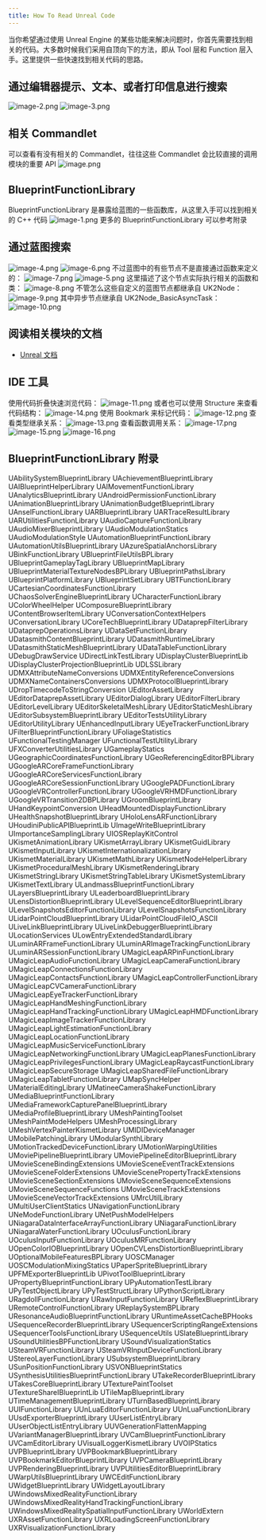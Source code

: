 ```yaml
---
title: How To Read Unreal Code
---
```


当你希望通过使用 Unreal Engine 的某些功能来解决问题时，你首先需要找到相关的代码。大多数时候我们采用自顶向下的方法，即从 Tool 层和 Function 层入手。这里提供一些快速找到相关代码的思路。

## 通过编辑器提示、文本、或者打印信息进行搜索

![image-2.png](/images/Pub_Note_HowToReadUnrealCode/image-2.png)
![image-3.png](/images/Pub_Note_HowToReadUnrealCode/image-3.png)

## 相关 Commandlet

可以查看有没有相关的 Commandlet，往往这些 Commandlet 会比较直接的调用模块的重要 API
![image.png](/images/Pub_Note_HowToReadUnrealCode/image.png)

## BlueprintFunctionLibrary

BlueprintFunctionLibrary 是暴露给蓝图的一些函数库，从这里入手可以找到相关的 C++ 代码
![image-1.png](/images/Pub_Note_HowToReadUnrealCode/image-1.png)
更多的 BlueprintFunctionLibrary 可以参考附录

## 通过蓝图搜索

![image-4.png](/images/Pub_Note_HowToReadUnrealCode/image-4.png)
![image-6.png](/images/Pub_Note_HowToReadUnrealCode/image-6.png)
不过蓝图中的有些节点不是直接通过函数来定义的：
![image-7.png](/images/Pub_Note_HowToReadUnrealCode/image-7.png)
![image-5.png](/images/Pub_Note_HowToReadUnrealCode/image-5.png)
这里描述了这个节点实际执行相关的函数和类：
![image-8.png](/images/Pub_Note_HowToReadUnrealCode/image-8.png)
不管怎么这些自定义的蓝图节点都继承自 UK2Node：
![image-9.png](/images/Pub_Note_HowToReadUnrealCode/image-9.png)
其中异步节点继承自 UK2Node_BasicAsyncTask：
![image-10.png](/images/Pub_Note_HowToReadUnrealCode/image-10.png)

## 阅读相关模块的文档

- [Unreal 文档](https://docs.unrealengine.com/4.27/en-US/index.html)

## IDE 工具

使用代码折叠快速浏览代码：
![image-11.png](/images/Pub_Note_HowToReadUnrealCode/image-11.png)
或者也可以使用 Structure 来查看代码结构：
![image-14.png](/images/Pub_Note_HowToReadUnrealCode/image-14.png)
使用 Bookmark 来标记代码：
![image-12.png](/images/Pub_Note_HowToReadUnrealCode/image-12.png)
查看类型继承关系：
![image-13.png](/images/Pub_Note_HowToReadUnrealCode/image-13.png)
查看函数调用关系：
![image-17.png](/images/Pub_Note_HowToReadUnrealCode/image-17.png)
![image-15.png](/images/Pub_Note_HowToReadUnrealCode/image-15.png)
![image-16.png](/images/Pub_Note_HowToReadUnrealCode/image-16.png)

## BlueprintFunctionLibrary 附录

UAbilitySystemBlueprintLibrary
UAchievementBlueprintLibrary
UAIBlueprintHelperLibrary
UAIMovementFunctionLibrary
UAnalyticsBlueprintLibrary
UAndroidPermissionFunctionLibrary
UAnimationBlueprintLibrary
UAnimationBudgetBlueprintLibrary
UAnselFunctionLibrary
UARBlueprintLibrary
UARTraceResultLibrary
UARUtilitiesFunctionLibrary
UAudioCaptureFunctionLibrary
UAudioMixerBlueprintLibrary
UAudioModulationStatics
UAudioModulationStyle
UAutomationBlueprintFunctionLibrary
UAutomationUtilsBlueprintLibrary
UAzureSpatialAnchorsLibrary
UBinkFunctionLibrary
UBlueprintFileUtilsBPLibrary
UBlueprintGameplayTagLibrary
UBlueprintMapLibrary
UBlueprintMaterialTextureNodesBPLibrary
UBlueprintPathsLibrary
UBlueprintPlatformLibrary
UBlueprintSetLibrary
UBTFunctionLibrary
UCartesianCoordinatesFunctionLibrary
UChaosSolverEngineBlueprintLibrary
UCharacterFunctionLibrary
UColorWheelHelper
UComposureBlueprintLibrary
UContentBrowserItemLibrary
UConversationContextHelpers
UConversationLibrary
UCoreTechBlueprintLibrary
UDataprepFilterLibrary
UDataprepOperationsLibrary
UDataSetFunctionLibrary
UDatasmithContentBlueprintLibrary
UDatasmithRuntimeLibrary
UDatasmithStaticMeshBlueprintLibrary
UDataTableFunctionLibrary
UDebugDrawService
UDirectLinkTestLibrary
UDisplayClusterBlueprintLib
UDisplayClusterProjectionBlueprintLib
UDLSSLibrary
UDMXAttributeNameConversions
UDMXEntityReferenceConversions
UDMXNameContainersConversions
UDMXProtocolBlueprintLibrary
UDropTimecodeToStringConversion
UEditorAssetLibrary
UEditorDataprepAssetLibrary
UEditorDialogLibrary
UEditorFilterLibrary
UEditorLevelLibrary
UEditorSkeletalMeshLibrary
UEditorStaticMeshLibrary
UEditorSubsystemBlueprintLibrary
UEditorTestsUtilityLibrary
UEditorUtilityLibrary
UEnhancedInputLibrary
UEyeTrackerFunctionLibrary
UFilterBlueprintFunctionLibrary
UFoliageStatistics
UFunctionalTestingManager
UFunctionalTestUtilityLibrary
UFXConverterUtilitiesLibrary
UGameplayStatics
UGeographicCoordinatesFunctionLibrary
UGeoReferencingEditorBPLibrary
UGoogleARCoreFrameFunctionLibrary
UGoogleARCoreServicesFunctionLibrary
UGoogleARCoreSessionFunctionLibrary
UGooglePADFunctionLibrary
UGoogleVRControllerFunctionLibrary
UGoogleVRHMDFunctionLibrary
UGoogleVRTransition2DBPLibrary
UGroomBlueprintLibrary
UHandKeypointConversion
UHeadMountedDisplayFunctionLibrary
UHealthSnapshotBlueprintLibrary
UHoloLensARFunctionLibrary
UHoudiniPublicAPIBlueprintLib
UImageWriteBlueprintLibrary
UImportanceSamplingLibrary
UIOSReplayKitControl
UKismetAnimationLibrary
UKismetArrayLibrary
UKismetGuidLibrary
UKismetInputLibrary
UKismetInternationalizationLibrary
UKismetMaterialLibrary
UKismetMathLibrary
UKismetNodeHelperLibrary
UKismetProceduralMeshLibrary
UKismetRenderingLibrary
UKismetStringLibrary
UKismetStringTableLibrary
UKismetSystemLibrary
UKismetTextLibrary
ULandmassBlueprintFunctionLibrary
ULayersBlueprintLibrary
ULeaderboardBlueprintLibrary
ULensDistortionBlueprintLibrary
ULevelSequenceEditorBlueprintLibrary
ULevelSnapshotsEditorFunctionLibrary
ULevelSnapshotsFunctionLibrary
ULidarPointCloudBlueprintLibrary
ULidarPointCloudFileIO_ASCII
ULiveLinkBlueprintLibrary
ULiveLinkDebuggerBlueprintLibrary
ULocationServices
ULowEntryExtendedStandardLibrary
ULuminARFrameFunctionLibrary
ULuminARImageTrackingFunctionLibrary
ULuminARSessionFunctionLibrary
UMagicLeapARPinFunctionLibrary
UMagicLeapAudioFunctionLibrary
UMagicLeapCameraFunctionLibrary
UMagicLeapConnectionsFunctionLibrary
UMagicLeapContactsFunctionLibrary
UMagicLeapControllerFunctionLibrary
UMagicLeapCVCameraFunctionLibrary
UMagicLeapEyeTrackerFunctionLibrary
UMagicLeapHandMeshingFunctionLibrary
UMagicLeapHandTrackingFunctionLibrary
UMagicLeapHMDFunctionLibrary
UMagicLeapImageTrackerFunctionLibrary
UMagicLeapLightEstimationFunctionLibrary
UMagicLeapLocationFunctionLibrary
UMagicLeapMusicServiceFunctionLibrary
UMagicLeapNetworkingFunctionLibrary
UMagicLeapPlanesFunctionLibrary
UMagicLeapPrivilegesFunctionLibrary
UMagicLeapRaycastFunctionLibrary
UMagicLeapSecureStorage
UMagicLeapSharedFileFunctionLibrary
UMagicLeapTabletFunctionLibrary
UMapSyncHelper
UMaterialEditingLibrary
UMatineeCameraShakeFunctionLibrary
UMediaBlueprintFunctionLibrary
UMediaFrameworkCapturePanelBlueprintLibrary
UMediaProfileBlueprintLibrary
UMeshPaintingToolset
UMeshPaintModeHelpers
UMeshProcessingLibrary
UMeshVertexPainterKismetLibrary
UMIDIDeviceManager
UMobilePatchingLibrary
UModularSynthLibrary
UMotionTrackedDeviceFunctionLibrary
UMotionWarpingUtilities
UMoviePipelineBlueprintLibrary
UMoviePipelineEditorBlueprintLibrary
UMovieSceneBindingExtensions
UMovieSceneEventTrackExtensions
UMovieSceneFolderExtensions
UMovieScenePropertyTrackExtensions
UMovieSceneSectionExtensions
UMovieSceneSequenceExtensions
UMovieSceneSequenceFunctions
UMovieSceneTrackExtensions
UMovieSceneVectorTrackExtensions
UMrcUtilLibrary
UMultiUserClientStatics
UNavigationFunctionLibrary
UNeModeFunctionLibrary
UNetPushModelHelpers
UNiagaraDataInterfaceArrayFunctionLibrary
UNiagaraFunctionLibrary
UNiagaraWaterFunctionLibrary
UOculusFunctionLibrary
UOculusInputFunctionLibrary
UOculusMRFunctionLibrary
UOpenColorIOBlueprintLibrary
UOpenCVLensDistortionBlueprintLibrary
UOptionalMobileFeaturesBPLibrary
UOSCManager
UOSCModulationMixingStatics
UPaperSpriteBlueprintLibrary
UPFMExporterBlueprintLib
UPivotToolBlueprintLibrary
UPropertyBlueprintFunctionLibrary
UPyAutomationTestLibrary
UPyTestObjectLibrary
UPyTestStructLibrary
UPythonScriptLibrary
URagdollFunctionLibrary
URawInputFunctionLibrary
UReflexBlueprintLibrary
URemoteControlFunctionLibrary
UReplaySystemBPLibrary
UResonanceAudioBlueprintFunctionLibrary
URuntimeAssetCacheBPHooks
USequenceRecorderBlueprintLibrary
USequencerScriptingRangeExtensions
USequencerToolsFunctionLibrary
USequenceUtils
USlateBlueprintLibrary
USoundUtilitiesBPFunctionLibrary
USoundVisualizationStatics
USteamVRFunctionLibrary
USteamVRInputDeviceFunctionLibrary
UStereoLayerFunctionLibrary
USubsystemBlueprintLibrary
USunPositionFunctionLibrary
USVONBlueprintStatics
USynthesisUtilitiesBlueprintFunctionLibrary
UTakeRecorderBlueprintLibrary
UTakesCoreBlueprintLibrary
UTexturePaintToolset
UTextureShareIBlueprintLib
UTileMapBlueprintLibrary
UTimeManagementBlueprintLibrary
UTurnBasedBlueprintLibrary
UUIFunctionLibrary
UUnLuaEditorFunctionLibrary
UUnLuaFunctionLibrary
UUsdExporterBlueprintLibrary
UUserListEntryLibrary
UUserObjectListEntryLibrary
UUVGenerationFlattenMapping
UVariantManagerBlueprintLibrary
UVCamBlueprintFunctionLibrary
UVCamEditorLibrary
UVisualLoggerKismetLibrary
UVOIPStatics
UVPBlueprintLibrary
UVPBookmarkBlueprintLibrary
UVPBookmarkEditorBlueprintLibrary
UVPCameraBlueprintLibrary
UVPRenderingBlueprintLibrary
UVPUtilitiesEditorBlueprintLibrary
UWarpUtilsBlueprintLibrary
UWCEditFunctionLibrary
UWidgetBlueprintLibrary
UWidgetLayoutLibrary
UWindowsMixedRealityFunctionLibrary
UWindowsMixedRealityHandTrackingFunctionLibrary
UWindowsMixedRealitySpatialInputFunctionLibrary
UWorldExtern
UXRAssetFunctionLibrary
UXRLoadingScreenFunctionLibrary
UXRVisualizationFunctionLibrary
